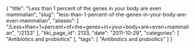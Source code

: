 {
    "title": "Less than 1 percent of the genes in your body are even mammalian",
    "slug": "less-than-1-percent-of-the-genes-in-your-body-are-even-mammalian",
    "aliases": [
        "/Less+than+1+percent+of+the+genes+in+your+body+are+even+mammalian",
        "/2133"
    ],
    "tiki_page_id": 2133,
    "date": "2011-10-29",
    "categories": [
        "Antibiotics and probiotics"
    ],
    "tags": [
        "Antibiotics and probiotics"
    ]
}